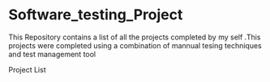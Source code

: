 # Software_testing_Project
This Repository contains a list of all the projects completed by my self .This projects were completed using a combination of mannual tesing techniques and test management tool

Project List

